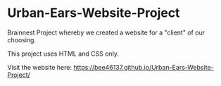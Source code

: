 # Urban-Ears-Website-Project
Brainnest Project whereby we created a website for a "client" of our choosing.

This project uses HTML and CSS only. 

Visit the website here: https://bee46137.github.io/Urban-Ears-Website-Project/
